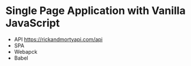 # Single Page Application with Vanilla JavaScript 

+ API https://rickandmortyapi.com/api
+ SPA
+ Webapck
+ Babel
